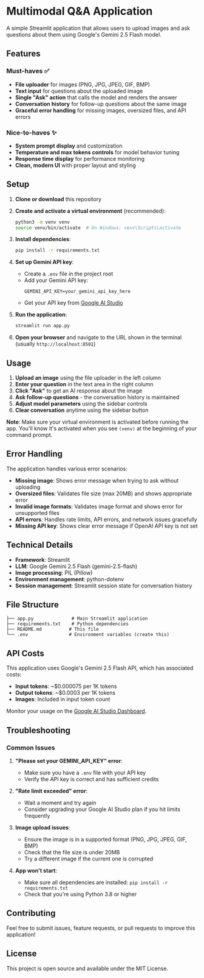 # Multimodal Q&A Application

A simple Streamlit application that allows users to upload images and ask questions about them using Google's Gemini 2.5 Flash model.

## Features

### Must-haves ✅
- **File uploader** for images (PNG, JPG, JPEG, GIF, BMP)
- **Text input** for questions about the uploaded image
- **Single "Ask" action** that calls the model and renders the answer
- **Conversation history** for follow-up questions about the same image
- **Graceful error handling** for missing images, oversized files, and API errors

### Nice-to-haves ✨
- **System prompt display** and customization
- **Temperature and max tokens controls** for model behavior tuning
- **Response time display** for performance monitoring
- **Clean, modern UI** with proper layout and styling

## Setup

1. **Clone or download** this repository

2. **Create and activate a virtual environment** (recommended):
   ```bash
   python3 -m venv venv
   source venv/bin/activate  # On Windows: venv\Scripts\activate
   ```

3. **Install dependencies**:
   ```bash
   pip install -r requirements.txt
   ```

4. **Set up Gemini API key**:
   - Create a `.env` file in the project root
   - Add your Gemini API key:
     ```
     GEMINI_API_KEY=your_gemini_api_key_here
     ```
   - Get your API key from [Google AI Studio](https://aistudio.google.com/app/apikey)

5. **Run the application**:
   ```bash
   streamlit run app.py
   ```

6. **Open your browser** and navigate to the URL shown in the terminal (usually `http://localhost:8501`)

## Usage

1. **Upload an image** using the file uploader in the left column
2. **Enter your question** in the text area in the right column
3. **Click "Ask"** to get an AI response about the image
4. **Ask follow-up questions** - the conversation history is maintained
5. **Adjust model parameters** using the sidebar controls
6. **Clear conversation** anytime using the sidebar button

**Note**: Make sure your virtual environment is activated before running the app. You'll know it's activated when you see `(venv)` at the beginning of your command prompt.

## Error Handling

The application handles various error scenarios:
- **Missing image**: Shows error message when trying to ask without uploading
- **Oversized files**: Validates file size (max 20MB) and shows appropriate error
- **Invalid image formats**: Validates image format and shows error for unsupported files
- **API errors**: Handles rate limits, API errors, and network issues gracefully
- **Missing API key**: Shows clear error message if OpenAI API key is not set

## Technical Details

- **Framework**: Streamlit
- **LLM**: Google Gemini 2.5 Flash (gemini-2.5-flash)
- **Image processing**: PIL (Pillow)
- **Environment management**: python-dotenv
- **Session management**: Streamlit session state for conversation history

## File Structure

```
├── app.py              # Main Streamlit application
├── requirements.txt    # Python dependencies
├── README.md          # This file
└── .env               # Environment variables (create this)
```

## API Costs

This application uses Google's Gemini 2.5 Flash API, which has associated costs:
- **Input tokens**: ~$0.000075 per 1K tokens
- **Output tokens**: ~$0.0003 per 1K tokens
- **Images**: Included in input token count

Monitor your usage on the [Google AI Studio Dashboard](https://aistudio.google.com/app/apikey).

## Troubleshooting

### Common Issues

1. **"Please set your GEMINI_API_KEY" error**:
   - Make sure you have a `.env` file with your API key
   - Verify the API key is correct and has sufficient credits

2. **"Rate limit exceeded" error**:
   - Wait a moment and try again
   - Consider upgrading your Google AI Studio plan if you hit limits frequently

3. **Image upload issues**:
   - Ensure the image is in a supported format (PNG, JPG, JPEG, GIF, BMP)
   - Check that the file size is under 20MB
   - Try a different image if the current one is corrupted

4. **App won't start**:
   - Make sure all dependencies are installed: `pip install -r requirements.txt`
   - Check that you're using Python 3.8 or higher

## Contributing

Feel free to submit issues, feature requests, or pull requests to improve this application!

## License

This project is open source and available under the MIT License.
